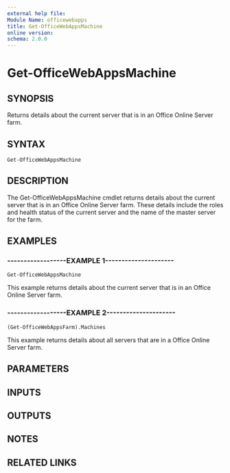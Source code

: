 ```yaml
---
external help file:
Module Name: officewebapps
title: Get-OfficeWebAppsMachine
online version:
schema: 2.0.0
---
```


# Get-OfficeWebAppsMachine

## SYNOPSIS
Returns details about the current server that is in an Office Online Server farm.

## SYNTAX

```
Get-OfficeWebAppsMachine
```

## DESCRIPTION
The Get-OfficeWebAppsMachine cmdlet returns details about the current server that is in an Office Online Server farm.
These details include the roles and health status of the current server and the name of the master server for the farm.

## EXAMPLES

### ------------------EXAMPLE 1---------------------
```
Get-OfficeWebAppsMachine
```

This example returns details about the current server that is in an Office Online Server farm.

### ------------------EXAMPLE 2---------------------
```
(Get-OfficeWebAppsFarm).Machines
```

This example returns details about all servers that are in a Office Online Server farm.

## PARAMETERS

## INPUTS

## OUTPUTS

## NOTES

## RELATED LINKS